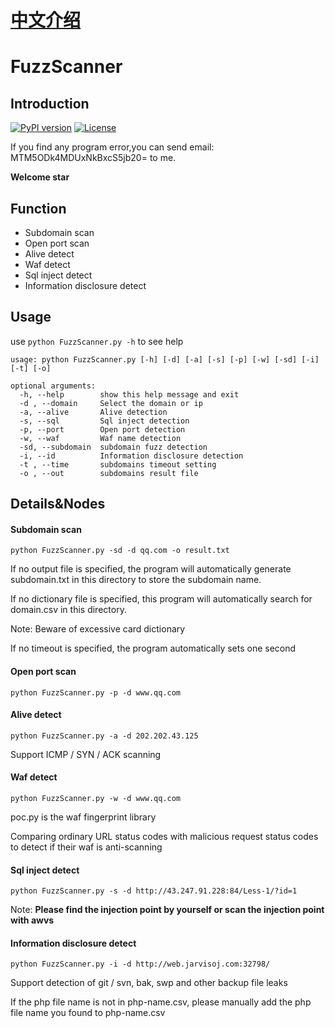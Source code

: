 # [中文介绍](https://github.com/Yuanlin-He/HYLScanner/blob/master/README-zh.md)

# FuzzScanner

## Introduction
[![PyPI version](https://img.shields.io/badge/python-3-blue.svg)](https://www.python.org/)  [![License](https://img.shields.io/badge/license-GPLv2-red.svg)](https://raw.githubusercontent.com/sqlmapproject/sqlmap/master/LICENSE) 

 If you find any program error,you can send email: MTM5ODk4MDUxNkBxcS5jb20=  to me. 

**Welcome star** 

## Function
- Subdomain scan
- Open port scan
- Alive detect
- Waf detect 
- Sql inject detect
- Information disclosure detect
## Usage
use `python FuzzScanner.py -h` to see help
```
usage: python FuzzScanner.py [-h] [-d] [-a] [-s] [-p] [-w] [-sd] [-i] [-t] [-o]

optional arguments:
  -h, --help        show this help message and exit
  -d , --domain     Select the domain or ip
  -a, --alive       Alive detection
  -s, --sql         Sql inject detection
  -p, --port        Open port detection
  -w, --waf         Waf name detection
  -sd, --subdomain  subdomain fuzz detection
  -i, --id          Information disclosure detection
  -t , --time       subdomains timeout setting
  -o , --out        subdomains result file
```
## Details&Nodes
#### Subdomain scan
```
python FuzzScanner.py -sd -d qq.com -o result.txt
```
If no output file is specified, the program will automatically generate subdomain.txt in this directory to store the subdomain name.

If no dictionary file is specified, this program will automatically search for domain.csv in this directory.

Note: Beware of excessive card dictionary

If no timeout is specified, the program automatically sets one second


#### Open port scan
```
python FuzzScanner.py -p -d www.qq.com
```
#### Alive detect
```
python FuzzScanner.py -a -d 202.202.43.125
```
Support ICMP / SYN / ACK scanning
#### Waf detect 
```
python FuzzScanner.py -w -d www.qq.com
```
poc.py is the waf fingerprint library

Comparing ordinary URL status codes with malicious request status codes to detect if their waf is anti-scanning
#### Sql inject detect 
```
python FuzzScanner.py -s -d http://43.247.91.228:84/Less-1/?id=1
```
Note: 
**Please find the injection point by yourself or scan the injection point with awvs**

#### Information disclosure detect
```
python FuzzScanner.py -i -d http://web.jarvisoj.com:32798/
```
Support detection of git / svn, bak, swp and other backup file leaks

If the php file name is not in php-name.csv, please manually add the php file name you found to php-name.csv

